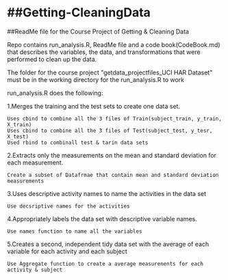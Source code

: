 ##Getting-CleaningData
====================
##ReadMe file for the Course Project of Getting & Cleaning Data

Repo contains run_analysis.R, ReadMe file and a code book(CodeBook.md) that describes the variables, the data, and transformations that were performed to clean up the data.

The folder for the course project "getdata_projectfiles_UCI HAR Dataset" must be in the working directory for the run_analysis.R to work

run_analysis.R does the following:

1.Merges the training and the test sets to create one data set.

	Uses cbind to combine all the 3 files of Train(subject_train, y_train, X_train)
	Uses cbind to combine all the 3 files of Test(subject_test, y_tesr, X_test)
	Used rbind to combinall test & tarin data sets
	
2.Extracts only the measurements on the mean and standard deviation for each measurement. 
	
	Create a subset of Datafrmae that contain mean and standard deviation measurements

3.Uses descriptive activity names to name the activities in the data set

	Use decsriptive names for the activities

4.Appropriately labels the data set with descriptive variable names. 

	Use names function to name all the variables

5.Creates a second, independent tidy data set with the average of each variable for each activity and each subject

	Use Aggregate function to create a average measurenents for each activity & subject
